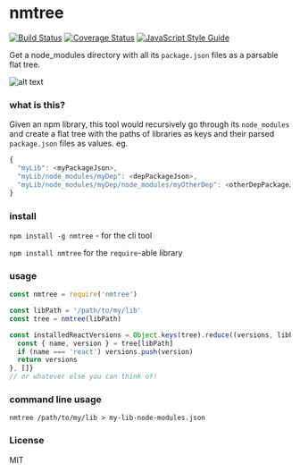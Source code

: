 # nmtree

[![Build Status](https://travis-ci.org/imsnif/nmtree.svg?branch=master)](https://travis-ci.org/imsnif/nmtree) [![Coverage Status](https://coveralls.io/repos/github/imsnif/nmtree/badge.svg?branch=master)](https://coveralls.io/github/imsnif/nmtree?branch=master) [![JavaScript Style Guide](https://img.shields.io/badge/code_style-standard-brightgreen.svg)](https://standardjs.com)

Get a node_modules directory with all its `package.json` files as a parsable flat tree.

![alt text](https://github.com/imsnif/nmtree/raw/master/docs/tty.gif )

### what is this?
Given an npm library, this tool would recursively go through its `node_modules` and create a flat tree with the paths of libraries as keys and their parsed `package.json` files as values.
eg.
```javascript
{
  "myLib": <myPackageJson>,
  "myLib/node_modules/myDep": <depPackageJson>,
  "myLib/node_modules/myDep/node_modules/myOtherDep": <otherDepPackageJson>
}
```
### install
`npm install -g nmtree` - for the cli tool

`npm install nmtree` for the `require`-able library

### usage
```javascript
const nmtree = require('nmtree')

const libPath = '/path/to/my/lib'
const tree = nmtree(libPath)

const installedReactVersions = Object.keys(tree).reduce((versions, libPath) => {
  const { name, version } = tree[libPath]
  if (name === 'react') versions.push(version)
  return versions
}, []}
// or whatever else you can think of!
```

### command line usage
```
nmtree /path/to/my/lib > my-lib-node-modules.json
```

### License
MIT

